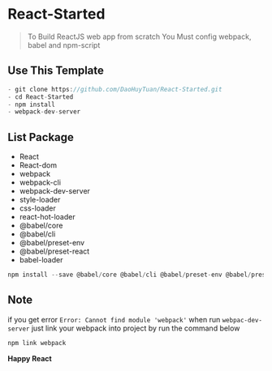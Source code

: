# React-Started
> To Build ReactJS web app from scratch 
You Must config webpack, babel and npm-script
## Use This Template 

```js
- git clone https://github.com/DaoHuyTuan/React-Started.git
- cd React-Started
- npm install 
- webpack-dev-server
```

## List Package 
- React
- React-dom
- webpack
- webpack-cli
- webpack-dev-server
- style-loader 
- css-loader 
- react-hot-loader
- @babel/core
- @babel/cli
- @babel/preset-env
- @babel/preset-react
- babel-loader 

```js
npm install --save @babel/core @babel/cli @babel/preset-env @babel/preset-react webpack webpack-cli webpack-dev-server style-loader css-loader react react-dom react-hot-loader babel-loader
```
## Note
if you get error ``Error: Cannot find module 'webpack'`` when run ``webpac-dev-server``
just link your webpack into project by run the command below 

```js 
npm link webpack
```

**Happy React**